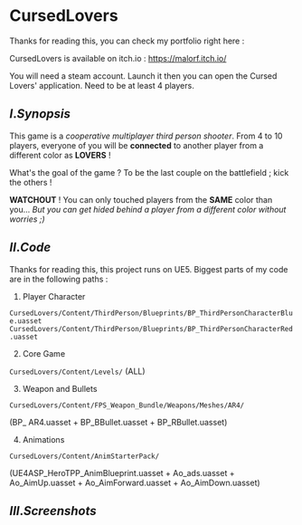# CursedLovers

Thanks for reading this, you can check my portfolio right here :

CursedLovers is available on itch.io : https://malorf.itch.io/

You will need a steam account. Launch it then you can open the Cursed Lovers' application. Need to be at least 4 players. 

## $I.Synopsis$

This game is a *cooperative multiplayer third person shooter*. From 4 to 10 players, everyone of you will be **connected** to another player from a different color as **LOVERS** !

What's the goal of the game ? To be the last couple on the battlefield ; kick the others !

**WATCHOUT** ! You can only touched players from the **SAME** color than you... *But you can get hided behind a player from a different color without worries ;)*

## $II. Code$

Thanks for reading this, this project runs on UE5. Biggest parts of my code are in the following paths :

1.  Player Character

`CursedLovers/Content/ThirdPerson/Blueprints/BP_ThirdPersonCharacterBlue.uasset`
`CursedLovers/Content/ThirdPerson/Blueprints/BP_ThirdPersonCharacterRed.uasset`

2. Core Game

`CursedLovers/Content/Levels/`   (ALL)

3. Weapon and Bullets

`CursedLovers/Content/FPS_Weapon_Bundle/Weapons/Meshes/AR4/`  

(BP_ AR4.uasset + BP_BBullet.uasset + BP_RBullet.uasset)

4. Animations

`CursedLovers/Content/AnimStarterPack/`

(UE4ASP_HeroTPP_AnimBlueprint.uasset + Ao_ads.uasset + Ao_AimUp.uasset + Ao_AimForward.uasset + Ao_AimDown.uasset)

## $III. Screenshots$


